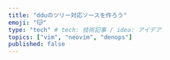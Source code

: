 ```yaml
---
title: "dduのツリー対応ソースを作ろう"
emoji: "😽"
type: "tech" # tech: 技術記事 / idea: アイデア
topics: ["vim", "neovim", "denops"]
published: false
---
```

